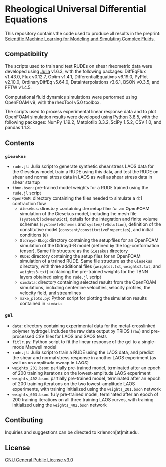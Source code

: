 # Rheological Universal Differential Equations

This repository contains the code used to produce all results in the preprint: [Scientific Machine Learning for Modeling and Simulating Complex Fluids](https://arxiv.org/abs/2210.04431).

## Compatibility

The scripts used to train and test RUDEs on shear rheometric data were developed using [Julia](https://julialang.org/downloads/) v1.6.3, with the following packages: DiffEqFlux v1.43.0, Flux v0.12.7, Optim v1.4.1, DifferentialEquations v6.19.0, PyPlot v2.10.0, OrdinaryDiffEq v5.64.0, DataInterpolations v3.6.1, BSON v0.3.5, and FFTW v1.4.5.

Computational fluid dynamics simulations were performed using [OpenFOAM](https://openfoam.org/download/archive/) v9, with the [rheoTool](https://github.com/fppimenta/rheoTool) v5.0 toolbox.

The scripts used to process experimental linear response data and to plot OpenFOAM simulation results were developed using [Python](https://www.python.org/downloads/) 3.8.5, with the following packages: NumPy 1.19.2, Matplotlib 3.3.2, SciPy 1.5.2, CSV 1.0, and pandas 1.1.3.

## Contents

### `giesekus`

- `rude.jl`: Julia script to generate synthetic shear stress LAOS data for the Giesekus model, train a RUDE using this data, and test the RUDE on shear and normal stress data in LAOS as well as shear stress data in shear startup
- `tbnn.bson`: pre-trained model weights for a RUDE trained using the `rude.jl` script
- `OpenFOAM`: directory containing the files needed to simulate a 4:1 contraction flow
	- `Giesekus`: directory containing the setup files for an OpenFOAM simulation of the Giesekus model, including the mesh file (`system/blockMeshDict`), details for the integration and finite volume schemes (`system/fvSchemes` and `system/fvSolution`), definition of the constitutive model (`constant/constitutiveProperties`), and initial conditions (`0`)
	- `Oldroyd-BLog`: directory containing the setup files for an OpenFOAM simulation of the Oldroyd-B model (defined by the log-conformation tensor). Same file structure as the `Giesekus` directory
	- `RUDE`: directory containing the setup files for an OpenFOAM simulation of a trained RUDE. Same file structure as the `Giesekus` directory, with three additional files (`weights1.txt`, `weights2.txt`, and `weights3.txt`) containing the pre-trained weights for the TBNN layers obtained using the `rude.jl` script
	- `simdata`: directory containing selected results from the OpenFOAM simulations, including centerline velocities, velocity profiles, the velocity field, and streamlines
	- `make_plots.py`: Python script for plotting the simulation results contained in `simdata`

### `gel`

- `data`: directory containing experimental data for the metal-crosslinked polymer hydrogel. Includes the raw data output by TRIOS (`raw`) and pre-processed CSV files for LAOS and SAOS tests
- `fitlr.py`: Python script to fit the linear response of the gel to a single-mode Maxwell model
- `rude.jl`: Julia script to train a RUDE using the LAOS data, and predict the shear and normal stress response in another LAOS experiment (as well as an amplitude-sweep in LAOS)
- `weights_201.bson`: partially pre-trained model, terminated after an epoch of 200 training iterations on the lowest-amplitude LAOS experiment
- `weights_402.bson`: partially pre-trained model, terminated after an epoch of 200 training iterations on the two lowest-amplitude LAOS experiments, with training initialized using the `weights_201.bson` network
- `weights_603.bson`: fully pre-trained model, terminated after an epoch of 200 training iterations on all three training LAOS curves, with training initialized using the `weights_402.bson` network

## Contibuting

Inquiries and suggestions can be directed to krlennon[at]mit.edu.

## License

[GNU General Public License v3.0](https://choosealicense.com/licenses/gpl-3.0/)

